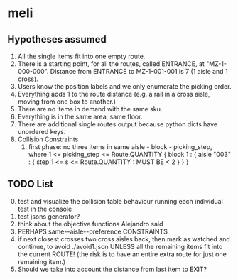 # meli

## Hypotheses assumed
1. All the single items fit into one empty route.
2. There is a starting point, for all the routes, called ENTRANCE, at "MZ-1-000-000".
Distance from ENTRANCE to MZ-1-001-001 is 7 (1 aisle and 1 cross).
3. Users know the position labels and we only enumerate the picking order.
4. Everything adds 1 to the route distance (e.g. a rail in a cross aisle,
   moving from one box to another.)
5. There are no items in demand with the same sku.
6. Everything is in the same area, same floor.
7. There are additional single routes output because python dicts have unordered
keys.
8.  Collision Constraints
    1.  first phase: no three items in same aisle - block - picking_step,
        where 1 <= picking_step <= Route.QUANTITY 
{ 
    block 1 : { 
                    aisle "003" : {
                                      step 1 <= s <= Route.QUANTITY : MUST BE < 2
                                  } 
              }
}

## TODO List
0.  test and visualize the collision table behaviour running each individual test
in the console
1.  test jsons generator?
3.  think about the objective functions Alejandro said
4.  PERHAPS same--aisle--preference CONSTRAINTS
5.  if next closest crosses two cross aisles back, then mark as watched and
continue, to avoid ./avoid1.json UNLESS all the remaining items fit into the
current ROUTE! (the risk is to have an entire extra route for just one remaining
item.)
6. Should we take into account the distance from last item to EXIT?
